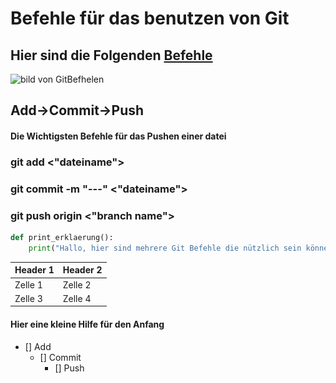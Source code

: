 # Befehle für das benutzen von Git
## Hier sind die Folgenden [Befehle](https://github.com/Hammsi123/2IT_spl1/blob/master/seite.hdml)
<img alt="bild von GitBefhelen" scr="![Git Bild](/img/git.jpg)">


## Add->Commit->Push
#### Die Wichtigsten Befehle für das Pushen einer datei
### git add <"dateiname">
### git commit -m "---" <"dateiname">
### git push origin <"branch name">


```python
def print_erklaerung():
    print("Hallo, hier sind mehrere Git Befehle die nützlich sein können. Glück auf!");
```

| Header 1 | Header 2 |
|----------|----------|
| Zelle 1  | Zelle 2  |
| Zelle 3  | Zelle 4  |


#### Hier eine kleine Hilfe für den Anfang
- [] Add
    - [] Commit
        - [] Push

